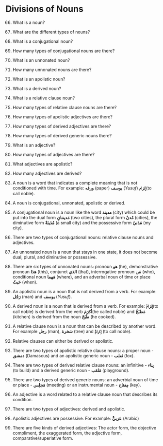 Divisions of Nouns
==================

66. What is a noun?

67. What are the different types of nouns?

68. What is a conjugational noun?

69. How many types of conjugational nouns are there?

70. What is an unnonated noun?

71. How many unnonated nouns are there?

72. What is an apolistic noun?

73. What is a derived noun?

74. What is a relative clause noun?

75. How many types of relative clause nouns are there?

76. How many types of apolistic adjectives are there?

77. How many types of derived adjectives are there?

78. How many types of derived generic nouns there?

79. What is an adjective?

80. How many types of adjectives are there?

81. What adjectives are apolistic?

82. How many adjectives are derived?

66. A noun is a word that indicates a complete meaning that is not
conditioned with time. For example: **ورقه** (paper) **یوسف** (*Yusuf*)
**ٳکرام**(to call noble).

67. A noun is conjugational, unnonated, apolistic or derived.

68. A conjugational noun is a noun like the word **مدینة** (city) which
could be put into the dual form **مَدینتانِ** (two cities), the plural
form **مُدنٌ** (cities), the diminutive form **مُدَینَةٌ** (a small
city) and the possessive form **مَدَنيٌ** (my city).

69. There are two types of conjugational nouns: relative clause nouns
and adjectives.

70. An unnonated noun is a noun that stays in one state, it does not
become dual, plural, and diminutive or possessive.

71. There are six types of unnonated nouns: pronoun **هو** (he),
demonstrative pronoun **هذا** (this), conjunct **الذي** (that),
interrogative pronoun **مَن** (who), conditional noun **مَهما** (where),
and an adverbal noun of time or place **حَیثُ** (when).

72. An apolistic noun is a noun that is not derived from a verb. For
example: **رَجُل** (man) and **یوسف** (*Yusuf*).

73. A derived noun is a noun that is derived from a verb. For example:
**ٳکرامٌ**(to call noble) is derived from the verb **أکرَمَ**(he called
noble) and **مَطبَخٌ** (kitchen) is derived from the noun **طَبَخَ** (he
cooked).

74. A relative clause noun is a noun that can be described by another
word. For example **رجل** (man), **شخرة** (tree) and **ٳکرامٌ** (to call
noble).

75. Relative clauses can either be derived or apolistic.

76. There are two types of apolistic relative clause nouns: a proper
noun - **دمشق** (Damascus) and an apolistic generic noun - **ثعلب**
(fox).

77. There are two types of derived relative clause nouns: an
infinitive - **بِناء** (to build) and a derived generic noun -
**مَلعَب** (playground).

78. There are two types of derived generic nouns: an adverbial noun of
time or place - **مَجلِس** (meeting) or an instrumental noun -
**مِفتاح** (key).

79. An adjective is a word related to a relative clause noun that
describes its condition.

80. There are two types of adjectives: derived and apolistic.

81. Apolistic adjectives are possessive. For example: **عَرَبيٌّ**
(Arabic)

82. There are five kinds of derived adjectives: The actor form, the
objective compliment, the exaggerated form, the adjective form,
comparative/superlative form.


